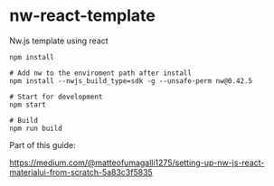 # nw-react-template
Nw.js template using react

```
npm install

# Add nw to the enviroment path after install
npm install --nwjs_build_type=sdk -g --unsafe-perm nw@0.42.5

# Start for development
npm start

# Build
npm run build
```

Part of this guide:

https://medium.com/@matteofumagalli1275/setting-up-nw-js-react-materialui-from-scratch-5a83c3f5835
